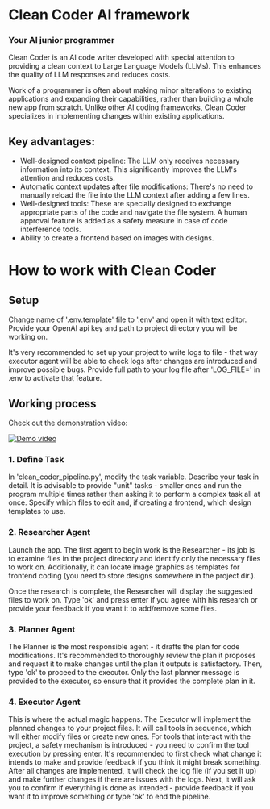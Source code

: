 # Clean Coder AI framework
### Your AI junior programmer

Clean Coder is an AI code writer developed with special attention to providing a clean context to Large Language Models (LLMs). This enhances the quality of LLM responses and reduces costs.

Work of a programmer is often about making minor alterations to existing applications and expanding their capabilities, rather than building a whole new app from scratch. Unlike other AI coding frameworks, Clean Coder specializes in implementing changes within existing applications.

## Key advantages:

- Well-designed context pipeline: The LLM only receives necessary information into its context. This significantly improves the LLM's attention and reduces costs.
- Automatic context updates after file modifications: There's no need to manually reload the file into the LLM context after adding a few lines.
- Well-designed tools: These are specially designed to exchange appropriate parts of the code and navigate the file system. A human approval feature is added as a safety measure in case of code interference tools.
- Ability to create a frontend based on images with designs.

# How to work with Clean Coder

## Setup

Change name of '.env.template' file to '.env' and open it with text editor. Provide your OpenAI api key and path to project directory you will be working on.

It's very recommended to set up your project to write logs to file - that way executor agent will be able to check logs after changes are introduced and improve possible bugs. Provide full path to your log file after 'LOG_FILE=' in .env to activate that feature.

## Working process

Check out the demonstration video:

[![Demo video](https://img.youtube.com/vi/d5qbX-v4qwM/maxresdefault.jpg)](https://youtu.be/d5qbX-v4qwM "Demo video")

### 1. Define Task

In 'clean_coder_pipeline.py', modify the task variable. Describe your task in detail. It is advisable to provide "unit" tasks - smaller ones and run the program multiple times rather than asking it to perform a complex task all at once. Specify which files to edit and, if creating a frontend, which design templates to use.

### 2. Researcher Agent

Launch the app. The first agent to begin work is the Researcher - its job is to examine files in the project directory and identify only the necessary files to work on. Additionally, it can locate image graphics as templates for frontend coding (you need to store designs somewhere in the project dir.).

Once the research is complete, the Researcher will display the suggested files to work on. Type 'ok' and press enter if you agree with his research or provide your feedback if you want it to add/remove some files.

### 3. Planner Agent

The Planner is the most responsible agent - it drafts the plan for code modifications. It's recommended to thoroughly review the plan it proposes and request it to make changes until the plan it outputs is satisfactory. Then, type 'ok' to proceed to the executor. Only the last planner message is provided to the executor, so ensure that it provides the complete plan in it.

### 4. Executor Agent

This is where the actual magic happens. The Executor will implement the planned changes to your project files. It will call tools in sequence, which will either modify files or create new ones. For tools that interact with the project, a safety mechanism is introduced - you need to confirm the tool execution by pressing enter. It's recommended to first check what change it intends to make and provide feedback if you think it might break something. After all changes are implemented, it will check the log file (if you set it up) and make further changes if there are issues with the logs. Next, it will ask you to confirm if everything is done as intended - provide feedback if you want it to improve something or type 'ok' to end the pipeline.